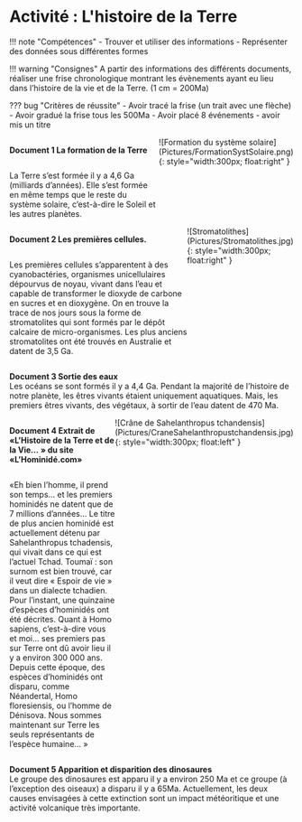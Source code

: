 # Activité : L'histoire de la Terre

!!! note "Compétences"
    - Trouver et utiliser des informations
    - Représenter des données sous différentes formes

!!! warning "Consignes"
    A partir des informations des différents documents, réaliser une frise chronologique montrant les évènements ayant eu lieu dans l’histoire de la vie et de la Terre. (1 cm = 200Ma)
    
??? bug "Critères de réussite"
    - Avoir tracé la frise (un trait avec une flèche)
    - Avoir gradué la frise tous les 500Ma
    - Avoir placé 8 événements
    - avoir mis un titre


<div markdown style="display: flex; flex-direction:row" > 

<div markdown style="display: flex; flex-direction:column" > 

**Document 1 La formation de la Terre**  


La Terre s’est formée il y a 4,6 Ga (milliards d’années). Elle s’est  formée en même temps que le reste du système solaire, c’est-à-dire le Soleil et les autres planètes.
</div>
![Formation du système solaire](Pictures/FormationSystSolaire.png){: style="width:300px; float:right" }
</div>

<div markdown style="display: flex; flex-direction:row" > 

<div markdown style="display: flex; flex-direction:column" > 

**Document 2 Les premières cellules.**  

Les premières cellules s’apparentent à des cyanobactéries, organismes unicellulaires dépourvus de noyau, vivant dans l’eau et capable de transformer le dioxyde de carbone en sucres et en dioxygène. On en trouve la trace de nos jours sous la forme de stromatolites qui sont formés par le dépôt calcaire de micro-organismes. Les plus anciens stromatolites ont été trouvés en Australie et datent de 3,5 Ga.

</div>
![Stromatolithes](Pictures/Stromatolithes.jpg){: style="width:300px; float:right" }
</div>



**Document 3 Sortie des eaux**  
Les océans se sont formés il y a 4,4 Ga. Pendant la majorité de
l’histoire de notre planète, les êtres vivants étaient uniquement
aquatiques. Mais, les premiers êtres vivants, des végétaux, à
sortir de l’eau  datent de 470 Ma.


<div markdown style="display: flex; flex-direction:row" > 

<div markdown style="display: flex; flex-direction:column" > 

**Document 4 Extrait de «L’Histoire de la Terre et de la Vie… » du site «L’Hominidé.com»**


«Eh bien l’homme, il prend son temps… et les premiers hominidés ne datent que de 7 millions d’années… 
Le titre de plus ancien hominidé est actuellement détenu par
Sahelanthropus tchadensis, qui vivait dans ce qui est l’actuel Tchad.
Toumaï : son surnom est bien trouvé, car il veut dire « Espoir de vie »
dans un dialecte tchadien. Pour l’instant, une quinzaine d’espèces
d’hominidés ont été décrites. Quant à Homo sapiens, c’est-à-dire vous et
moi… ses premiers pas sur Terre ont dû avoir lieu il y a environ
300 000 ans. Depuis cette époque, des espèces d’hominidés ont disparu,
comme Néandertal, Homo floresiensis, ou l’homme de Dénisova. Nous sommes
maintenant sur Terre les seuls représentants de l’espèce humaine… » 
</div>
![Crâne de Sahelanthropus tchandensis](Pictures/CraneSahelanthropustchandensis.jpg){: style="width:300px; float:left" }
</div>


<div markdown style="display: flex; flex-direction:row" > 

<div markdown style="display: flex; flex-direction:column" > 



**Document 5 Apparition et disparition des dinosaures**  
Le groupe des dinosaures est apparu il y a environ 250 Ma et ce groupe
(à l’exception des oiseaux) a disparu il y a 65Ma. Actuellement, les
deux causes envisagées à cette extinction sont un impact météoritique et une activité volcanique très importante.




